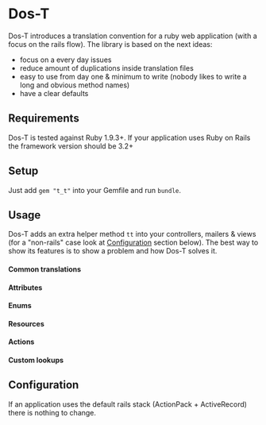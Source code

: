 # Dos-T

Dos-T introduces a translation convention for a ruby web application (with a focus on the rails flow). The library is based on the next ideas:
- focus on a every day issues
- reduce amount of duplications inside translation files
- easy to use from day one & minimum to write (nobody likes to write a long and obvious method names)
- have a clear defaults

## Requirements

Dos-T is tested against Ruby 1.9.3+. If your application uses Ruby on Rails the framework version should be 3.2+

## Setup

Just add `gem "t_t"` into your Gemfile and run `bundle`.

## Usage

Dos-T adds an extra helper method `tt` into your controllers, mailers & views (for a "non-rails" case look at [Configuration](#configuration) section below).
The best way to show its features is to show a problem and how Dos-T solves it.

#### Common translations

#### Attributes

#### Enums

#### Resources

#### Actions

#### Custom lookups

## Configuration

If an application uses the default rails stack (ActionPack + ActiveRecord) there is nothing to change.
